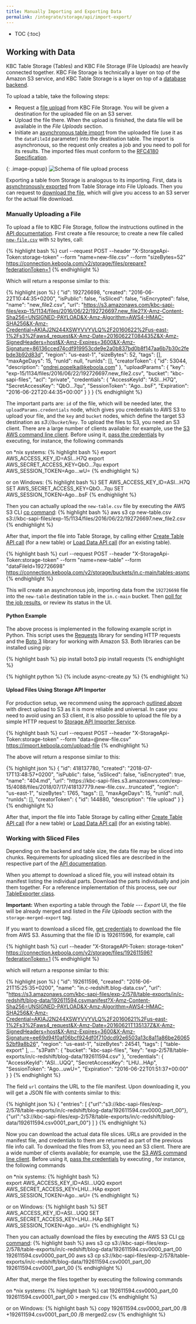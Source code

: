 ```yaml
---
title: Manually Importing and Exporting Data
permalink: /integrate/storage/api/import-export/
---
```


* TOC
{:toc}

## Working with Data
KBC Table Storage (Tables) and KBC File Storage (File Uploads) are heavily connected together.
KBC File Storage is technically a layer on top of the Amazon S3 service, and KBC Table
Storage is a layer on top of a [database backend](https://help.keboola.com/storage/#backends).

To upload a table, take the following steps:

- Request a [file upload](https://keboola.docs.apiary.io/#reference/files/upload-file/create-file-resource) from
KBC File Storage. You will be given a destination for the uploaded file on an S3 server.
- Upload the file there. When the upload is finished, the data file will be available in the *File Uploads* section.
- Initiate an [asynchronous table import](https://keboola.docs.apiary.io/#reference/tables/load-data-asynchronously/import-data)
from the uploaded file (use it as the `dataFileId` parameter) into the destination table.
The import is asynchronous, so the request only creates a job and you need to poll for its results.
The imported files must conform to the [RFC4180 Specification](https://tools.ietf.org/html/rfc4180).

{: .image-popup}
![Schema of file upload process](/integrate/storage/api/async-import-handling.svg)

Exporting a table from Storage is analogous to its importing. First, data is [asynchronously
exported](https://keboola.docs.apiary.io/#reference/tables/unload-data-asynchronously/asynchronous-export) from
Table Storage into File Uploads. Then you can request to [download
the file](https://keboola.docs.apiary.io/#reference/files/manage-files/file-detail), which will give you
access to an S3 server for the actual file download.

### Manually Uploading a File
To upload a file to KBC File Storage, follow the instructions outlined in the
[API documentation](https://keboola.docs.apiary.io/#reference/files/upload-file/create-file-resource).
First create a file resource; to create a new file called
[`new-file.csv`](/integrate/storage/new-table.csv) with `52` bytes, call:

{% highlight bash %}
curl --request POST --header "X-StorageApi-Token:storage-token" --form "name=new-file.csv" --form "sizeBytes=52"  https://connection.keboola.com/v2/storage/files/prepare?federationToken=1
{% endhighlight %}

Which will return a response similar to this:

{% highlight json %}
{
  "id": 192726698,
  "created": "2016-06-22T10:44:35+0200",
  "isPublic": false,
  "isSliced": false,
  "isEncrypted": false,
  "name": "new_file2.csv",
  "url": "https://s3.amazonaws.com/kbc-sapi-files/exp-15/1134/files/2016/06/22/192726697.new_file2?X-Amz-Content-Sha256=UNSIGNED-PAYLOAD&X-Amz-Algorithm=AWS4-HMAC-SHA256&X-Amz-Credential=AKIAJ2N244XSWYVVYVLQ%2F20160622%2Fus-east-1%2Fs3%2Faws4_request&X-Amz-Date=20160622T084435Z&X-Amz-SignedHeaders=host&X-Amz-Expires=3600&X-Amz-Signature=86136cced74cdf919953cde9e2a0b837bd0b8f147aa6b7b30c2febde3b92d83d",
  "region": "us-east-1",
  "sizeBytes": 52,
  "tags": [],
  "maxAgeDays": 15,
  "runId": null,
  "runIds": [],
  "creatorToken": {
    "id": 53044,
    "description": "ondrej.popelka@keboola.com"
  },
  "uploadParams": {
    "key": "exp-15/1134/files/2016/06/22/192726697.new_file2.csv",
    "bucket": "kbc-sapi-files",
    "acl": "private",
    "credentials": {
      "AccessKeyId": "ASI...H7Q",
      "SecretAccessKey": "QbO...7qu",
      "SessionToken": "Ago...bsF",
      "Expiration": "2016-06-22T20:44:35+00:00"
    }
  }
}
{% endhighlight %}

The important parts are: `id` of the file, which will be needed later, the `uploadParams.credentials` node,
which gives you credentials to AWS S3 to upload your file, and
the `key` and `bucket` nodes, which define the target S3 destination as *s3://`bucket`/`key`*.
To upload the files to S3, you need an S3 client. There are a large number of clients available:
for example, use the
[S3 AWS command line client](https://docs.aws.amazon.com/cli/latest/userguide/cli-chap-install.html).
Before using it, [pass the credentials](https://docs.aws.amazon.com/cli/latest/topic/config-vars.html#credentials)
by executing, for instance, the following commands

on *nix systems:
{% highlight bash %}
export AWS_ACCESS_KEY_ID=ASI...H7Q
export AWS_SECRET_ACCESS_KEY=QbO...7qu
export AWS_SESSION_TOKEN=Ago...wU=
{% endhighlight %}

or on Windows:
{% highlight bash %}
SET AWS_ACCESS_KEY_ID=ASI...H7Q
SET AWS_SECRET_ACCESS_KEY=QbO...7qu
SET AWS_SESSION_TOKEN=Ago...bsF
{% endhighlight %}

Then you can actually upload the `new-table.csv` file by executing the AWS S3 CLI [cp command](https://docs.aws.amazon.com/cli/latest/reference/s3/cp.html):
{% highlight bash %}
aws s3 cp new-table.csv s3://kbc-sapi-files/exp-15/1134/files/2016/06/22/192726697.new_file2.csv
{% endhighlight %}

After that, import the file into Table Storage, by calling either
[Create Table API call](https://keboola.docs.apiary.io/#reference/tables/create-table-asynchronously/create-new-table-from-csv-file-asynchronously)
(for a new table) or
[Load Data API call](https://keboola.docs.apiary.io/#reference/tables/load-data-asynchronously/import-data)
(for an existing table).

{% highlight bash %}
curl --request POST --header "X-StorageApi-Token:storage-token" --form "name=new-table" --form "dataFileId=192726698" https://connection.keboola.com/v2/storage/buckets/in.c-main/tables-async
{% endhighlight %}

This will create an asynchronous job, importing data from the `192726698` file into the `new-table` destination table in the `in.c-main` bucket.
Then [poll for the job results](/integrate/jobs/#job-polling), or review its status in the UI.

#### Python Example
The above process is implemented in the following example script in Python. This script uses the
[Requests](https://2.python-requests.org/en/master/) library for sending HTTP requests and
the [Boto 3](https://github.com/boto/boto3) library for working with Amazon S3. Both libraries can be
installed using pip:

{% highlight bash %}
pip install boto3
pip install requests
{% endhighlight %}

{% highlight python %}
{% include async-create.py %}
{% endhighlight %}

#### Upload Files Using Storage API Importer
For production setup, we recommend using the approach [outlined above](#manually-uploading-a-file)
with direct upload to S3 as it is more reliable and universal.
In case you need to avoid using an S3 client, it is also possible to upload the 
file by a simple HTTP request to [Storage API Importer Service](/integrate/storage/api/importer/).

{% highlight bash %}
curl --request POST --header "X-StorageApi-Token:storage-token" --form "data=@new-file.csv" https://import.keboola.com/upload-file
{% endhighlight %}

The above will return a response similar to this:

{% highlight json %}
{
  "id": 418137780,
  "created": "2018-07-17T13:48:57+0200",
  "isPublic": false,
  "isSliced": false,
  "isEncrypted": true,
  "name": "404.md",
  "url": "https:\/\/kbc-sapi-files.s3.amazonaws.com\/exp-15\/4088\/files\/2018\/07\/17\/418137779.new-file.csv...truncated",
  "region": "us-east-1",
  "sizeBytes": 1765,
  "tags": [],
  "maxAgeDays": 15,
  "runId": null,
  "runIds": [],
  "creatorToken": {
    "id": 144880,
    "description": "file upload"
  }
}
{% endhighlight %}

After that, import the file into Table Storage by calling either
[Create Table API call](https://keboola.docs.apiary.io/#reference/tables/create-table-asynchronously/create-new-table-from-csv-file-asynchronously)
(for a new table) or
[Load Data API call](https://keboola.docs.apiary.io/#reference/tables/load-data-asynchronously/import-data)
(for an existing table).

### Working with Sliced Files
Depending on the backend and table size, the data file may be sliced into chunks.
Requirements for uploading sliced files are described in the respective part of the
[API documentation](https://keboola.docs.apiary.io/#reference/files/upload-file/create-file-resource).

When you attempt to download a sliced file, you will instead obtain its manifest
listing the individual parts. Download the parts individually and join them
together. For a reference implementation of this process, see
our [TableExporter class](https://github.com/keboola/storage-api-php-client/blob/master/src/Keboola/StorageApi/TableExporter.php).

**Important:** When exporting a table through the *Table* --- *Export* UI, the file will
be already merged and listed in the *File Uploads* section with the `storage-merged-export` tag.

If you want to download a sliced file, [get credentials](https://keboola.docs.apiary.io/#reference/files/manage-files/file-detail)
to download the file from AWS S3. Assuming that the file ID is 192611596, for example, call

{% highlight bash %}
curl --header "X-StorageAPI-Token: storage-token" https://connection.keboola.com/v2/storage/files/192611596?federationToken=1
{% endhighlight %}

which will return a response similar to this:

{% highlight json %}
{
  "id": 192611596,
  "created": "2016-06-21T15:25:35+0200",
  "name": "in.c-redshift.blog-data.csv",
  "url": "https://s3.amazonaws.com/kbc-sapi-files/exp-2/578/table-exports/in/c-redshift/blog-data/192611594.csvmanifest?X-Amz-Content-Sha256=UNSIGNED-PAYLOAD&X-Amz-Algorithm=AWS4-HMAC-SHA256&X-Amz-Credential=AKIAJ2N244XSWYVVYVLQ%2F20160621%2Fus-east-1%2Fs3%2Faws4_request&X-Amz-Date=20160621T135137Z&X-Amz-SignedHeaders=host&X-Amz-Expires=3600&X-Amz-Signature=ee69d94f0af06bcf924df0f710dcd92e6503a13c8a11a86be2606552bf9a8b26",
  "region": "us-east-1",
  "sizeBytes": 24541,
  "tags": [
    "table-export"
  ],
  ...
  "s3Path": {
    "bucket": "kbc-sapi-files",
    "key": "exp-2/578/table-exports/in/c-redshift/blog-data/192611594.csv"
  },
  "credentials": {
    "AccessKeyId": "ASI...UQQ",
    "SecretAccessKey": "LHU...HAp",
    "SessionToken": "Ago...uwU=",
    "Expiration": "2016-06-22T01:51:37+00:00"
  }
}
{% endhighlight %}

The field `url` contains the URL to the file manifest. Upon downloading it, you will get a JSON file with contents
similar to this:

{% highlight json %}
{
  "entries": [
    {"url":"s3://kbc-sapi-files/exp-2/578/table-exports/in/c-redshift/blog-data/192611594.csv0000_part_00"},
    {"url":"s3://kbc-sapi-files/exp-2/578/table-exports/in/c-redshift/blog-data/192611594.csv0001_part_00"}
  ]
}
{% endhighlight %}

Now you can download the actual data file slices. URLs are provided in the manifest file, and credentials to them
are returned as part of the previous file info call. To download the files from S3, you need an S3 client. There
are a wide number of clients available; for example, use the
[S3 AWS command line client](https://docs.aws.amazon.com/cli/latest/userguide/cli-chap-install.html). Before
using it, [pass the credentials](https://docs.aws.amazon.com/cli/latest/topic/config-vars.html#credentials)
by executing , for instance, the following commands

on *nix systems:
{% highlight bash %}  
export AWS_ACCESS_KEY_ID=ASI...UQQ
export AWS_SECRET_ACCESS_KEY=LHU...HAp
export AWS_SESSION_TOKEN=Ago...wU=
{% endhighlight %}

or on Windows:
{% highlight bash %}
SET AWS_ACCESS_KEY_ID=ASI...UQQ
SET AWS_SECRET_ACCESS_KEY=LHU...HAp
SET AWS_SESSION_TOKEN=Ago...wU=
{% endhighlight %}

Then you can actually download the files by executing the AWS S3 CLI [cp command](https://docs.aws.amazon.com/cli/latest/reference/s3/cp.html):
{% highlight bash %}
aws s3 cp s3://kbc-sapi-files/exp-2/578/table-exports/in/c-redshift/blog-data/192611594.csv0000_part_00 192611594.csv0000_part_00
aws s3 cp s3://kbc-sapi-files/exp-2/578/table-exports/in/c-redshift/blog-data/192611594.csv0001_part_00 192611594.csv0001_part_00
{% endhighlight %}

After that, merge the files together by executing the following commands

on *nix systems:
{% highlight bash %}
cat 192611594.csv0000_part_00 192611594.csv0001_part_00 > merged.csv
{% endhighlight %}

or on Windows:
{% highlight bash %}
copy 192611594.csv0000_part_00 /B +192611594.csv0001_part_00 /B merged2.csv
{% endhighlight %}
